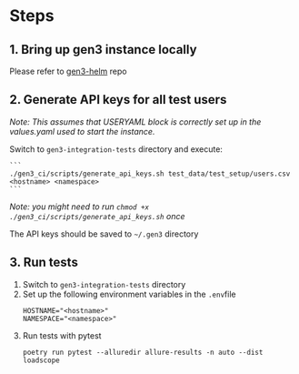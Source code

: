 # Steps

## 1. Bring up gen3 instance locally
Please refer to [gen3-helm](https://github.com/uc-cdis/gen3-helm) repo

## 2. Generate API keys for all test users
*Note: This assumes that USERYAML block is correctly set up in the values.yaml used to start the instance.*

Switch to `gen3-integration-tests` directory and execute:

    ```
    ./gen3_ci/scripts/generate_api_keys.sh test_data/test_setup/users.csv <hostname> <namespace>
    ```
*Note: you might need to run `chmod +x ./gen3_ci/scripts/generate_api_keys.sh` once*

The API keys should be saved to `~/.gen3` directory

## 3. Run tests
1. Switch to `gen3-integration-tests` directory
1. Set up the following environment variables in the `.env`file
    ```
    HOSTNAME="<hostname>"
    NAMESPACE="<namespace>"
    ```
1. Run tests with pytest
    ```
    poetry run pytest --alluredir allure-results -n auto --dist loadscope
    ```
